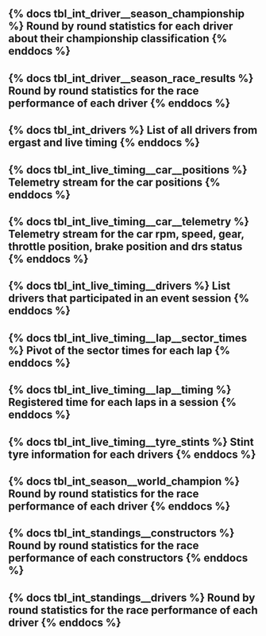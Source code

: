 {% docs tbl_int_driver__season_championship %}
Round by round statistics for each driver about their championship classification
{% enddocs %}
---
{% docs tbl_int_driver__season_race_results %}
Round by round statistics for the race performance of each driver
{% enddocs %}
---
{% docs tbl_int_drivers %}
List of all drivers from ergast and live timing
{% enddocs %}
---
{% docs tbl_int_live_timing__car__positions %}
Telemetry stream for the car positions
{% enddocs %}
---
{% docs tbl_int_live_timing__car__telemetry %}
Telemetry stream for the car rpm, speed, gear, throttle position, brake position and drs status
{% enddocs %}
---
{% docs tbl_int_live_timing__drivers %}
List drivers that participated in an event session
{% enddocs %}
---
{% docs tbl_int_live_timing__lap__sector_times %}
Pivot of the sector times for each lap
{% enddocs %}
---
{% docs tbl_int_live_timing__lap__timing %}
Registered time for each laps in a session
{% enddocs %}
---
{% docs tbl_int_live_timing__tyre_stints %}
Stint tyre information for each drivers
{% enddocs %}
---
{% docs tbl_int_season__world_champion %}
Round by round statistics for the race performance of each driver
{% enddocs %}
---
{% docs tbl_int_standings__constructors %}
Round by round statistics for the race performance of each constructors
{% enddocs %}
---
{% docs tbl_int_standings__drivers %}
Round by round statistics for the race performance of each driver
{% enddocs %}
---
